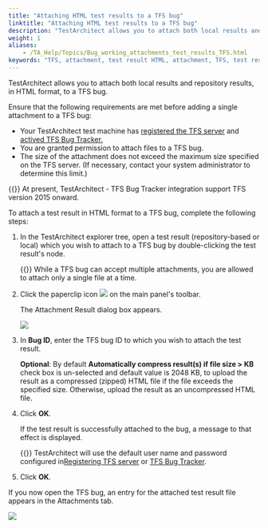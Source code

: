 ```yaml
--- 
title: "Attaching HTML test results to a TFS bug"
linktitle: "Attaching HTML test results to a TFS bug"
description: "TestArchitect allows you to attach both local results and repository results, in HTML format, to a TFS bug."
weight: 1
aliases: 
    - /TA_Help/Topics/Bug_working_attachments_test_results_TFS.html
keywords: "TFS, attachment, test result HTML, attachment, TFS, test result HTML, integration, attachment, test result HTML"
---
```


TestArchitect allows you to attach both local results and repository results, in HTML format, to a TFS bug.

Ensure that the following requirements are met before adding a single attachment to a TFS bug:

-   Your TestArchitect test machine has [registered the TFS server](/TA_Help/Topics/Integration_MTM_connecting_TFS.html#) and [actived TFS Bug Tracker.](/TA_Help/Topics/ug_TFS_BugTracker_Registering_bugtracker.html#)
-   You are granted permission to attach files to a TFS bug.
-   The size of the attachment does not exceed the maximum size specified on the TFS server. \(If necessary, contact your system administrator to determine this limit.\)

{{<note>}} At present, TestArchitect - TFS Bug Tracker integration support TFS version 2015 onward.

To attach a test result in HTML format to a TFS bug, complete the following steps:

1.  In the TestArchitect explorer tree, open a test result \(repository-based or local\) which you wish to attach to a TFS bug by double-clicking the test result's node.

    {{<note>}} While a TFS bug can accept multiple attachments, you are allowed to attach only a single file at a time.

2.  Click the paperclip icon ![](/images/TA_Help/Images/btn_paperclip.png) on the main panel's toolbar.

    The Attachment Result dialog box appears.

    ![](/images/TA_Help/Images/ug_attach.png)

3.  In **Bug ID**, enter the TFS bug ID to which you wish to attach the test result.

    **Optional**: By default **Automatically compress result\(s\) if file size \> KB** check box is un-selected and default value is 2048 KB, to upload the result as a compressed \(zipped\) HTML file if the file exceeds the specified size. Otherwise, upload the result as an uncompressed HTML file.

4.  Click **OK**.

    If the test result is successfully attached to the bug, a message to that effect is displayed.

    {{<note>}} TestArchitect will use the default user name and password configured in[Registering TFS server](/TA_Help/Topics/Integration_MTM_connecting_TFS.html#) or [TFS Bug Tracker](/TA_Help/Topics/ug_TFS_BugTracker_Registering_bugtracker.html#).

5.  Click **OK**.


If you now open the TFS bug, an entry for the attached test result file appears in the Attachments tab.

![](/images/TA_Help/Images/ug_TFS_attachresult_bug.png)



